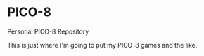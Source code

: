 # PICO-8
Personal PICO-8 Repository

This is just where I'm going to put my PICO-8 games and the like.
